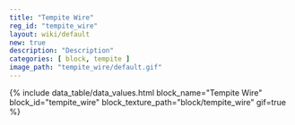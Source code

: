 ```yaml
---
title: "Tempite Wire"
reg_id: "tempite_wire"
layout: wiki/default
new: true
description: "Description"
categories: [ block, tempite ]
image_path: "tempite_wire/default.gif"
---
```


<!-- Data Values -->
<!-- ID -->
{% include data_table/data_values.html block_name="Tempite Wire" block_id="tempite_wire" block_texture_path="block/tempite_wire" gif=true %}
